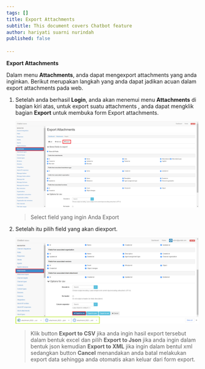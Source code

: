 ```yaml
---
tags: []
title: Export Attachments
subtitle: This document covers Chatbot feature
author: hariyati suarni nurindah
published: false

---
```

**Export Attachments**

Dalam menu **Attachments**, anda dapat mengexport attachments yang anda inginkan. Berikut merupakan langkah yang anda dapat jadikan acuan dalam export attachments pada web.

1. Setelah anda berhasil **Login**, anda akan menemui menu **Attachments** di bagian kiri atas, untuk export suatu attachments , anda dapat mengklik bagian **Export** untuk membuka form Export attachments.

   ![](/uploads/attachments3.PNG)

   > Select field yang ingin Anda Export
2. Setelah itu pilih field yang akan diexport.

   ![](/uploads/attachmentupdate5.PNG)

   > Klik button **Export to CSV** jika anda ingin hasil export tersebut dalam bentuk excel dan pilih **Export to Json** jika anda ingin dalam bentuk json kemudian **Export to XML** jika ingin dalam bentul xml sedangkan button **Cancel** menandakan anda batal melakukan export data sehingga anda otomatis akan keluar dari form export.